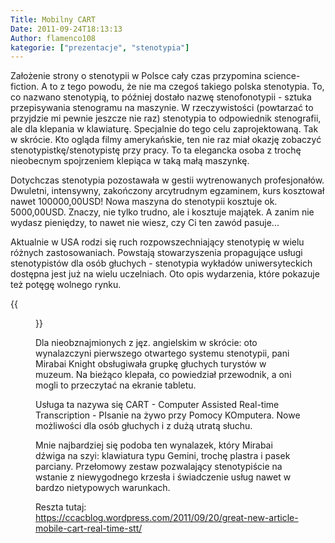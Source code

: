 ```yaml
---
Title: Mobilny CART
Date: 2011-09-24T18:13:13
Author: flamenco108
kategorie: ["prezentacje", "stenotypia"]
---
```


Założenie strony o stenotypii w Polsce cały czas przypomina
science-fiction. A to z tego powodu, że nie ma czegoś takiego polska
stenotypia. To, co nazwano stenotypią, to później dostało nazwę
stenofonotypii - sztuka przepisywania stenogramu na maszynie. W
rzeczywistości (powtarzać to przyjdzie mi pewnie jeszcze nie raz)
stenotypia to odpowiednik stenografii, ale dla klepania w klawiaturę.
Specjalnie do tego celu zaprojektowaną. Tak w skrócie. Kto ogląda filmy
amerykańskie, ten nie raz miał okazję zobaczyć
stenotypistkę/stenotypistę przy pracy. To ta elegancka osoba z trochę
nieobecnym spojrzeniem klepiąca w taką małą maszynkę.

Dotychczas stenotypia pozostawała w gestii wytrenowanych profesjonałów.
Dwuletni, intensywny, zakończony arcytrudnym egzaminem, kurs kosztował
nawet 100000,00USD! Nowa maszyna do stenotypii kosztuje ok. 5000,00USD.
Znaczy, nie tylko trudno, ale i kosztuje majątek. A zanim nie wydasz
pieniędzy, to nawet nie wiesz, czy Ci ten zawód pasuje...

Aktualnie w USA rodzi się ruch rozpowszechniający stenotypię w wielu
różnych zastosowaniach. Powstają stowarzyszenia propagujące usługi
stenotypistów dla osób głuchych - stenotypia wykładów uniwersyteckich
dostępna jest już na wielu uczelniach. Oto opis wydarzenia, które
pokazuje też potęgę wolnego rynku.

<!-- ![]({filename}/wp-images/uploads/2011/09/mobile-cart.jpg){width="320" height="240"}]({filename}/wp-images/uploads/2011/09/mobile-cart.jpg)
Mirabai Knight w Muzeum Sztuki
-->

{{<figure src="mobile-cart.jpg" title="Mirabai Knight w Muzeum Sztuki">}}

Dla nieobznajmionych z jęz. angielskim w skrócie: oto wynalazczyni
pierwszego otwartego systemu stenotypii, pani Mirabai Knight obsługiwała
grupkę głuchych turystów w muzeum. Na bieżąco klepała, co powiedział
przewodnik, a oni mogli to przeczytać na ekranie tabletu.

Usługa ta nazywa się CART - Computer Assisted Real-time Transcription -
PIsanie na żywo przy Pomocy KOmputera. Nowe możliwości dla osób głuchych
i z dużą utratą słuchu.

Mnie najbardziej się podoba ten wynalazek, który Mirabai dźwiga na szyi:
klawiatura typu Gemini, trochę plastra i pasek parciany. Przełomowy
zestaw pozwalający stenotypiście na wstanie z niewygodnego krzesła i
świadczenie usług nawet w bardzo nietypowych warunkach.

Reszta tutaj:
<https://ccacblog.wordpress.com/2011/09/20/great-new-article-mobile-cart-real-time-stt/>

